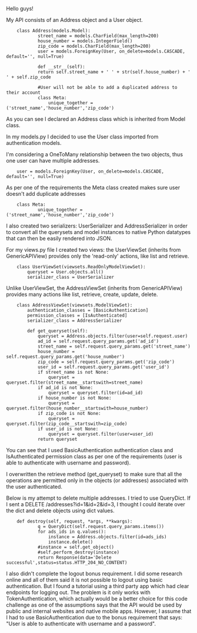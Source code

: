 Hello guys!

My API consists of an Address object and a User object.

        class Address(models.Model):
                street_name = models.CharField(max_length=200)
                house_number = models.IntegerField()
                zip_code = models.CharField(max_length=200)
                user = models.ForeignKey(User, on_delete=models.CASCADE, default='', null=True)

                def __str__(self):
                return self.street_name + ' ' + str(self.house_number) + ' ' + self.zip_code

                #User will not be able to add a duplicated address to their account
                class Meta:
                    unique_together = ('street_name','house_number','zip_code')

As you can see I declared an Address class which is inherited from Model class. 

In my models.py I decided to use the User class imported from authentication models.

I'm considering a OneToMany relationship between the two objects, thus one user can have multiple addresses.

        user = models.ForeignKey(User, on_delete=models.CASCADE, default='', null=True)

As per one of the requirements the Meta class created makes sure user doesn't add duplicate addresses

        class Meta:
                unique_together = ('street_name','house_number','zip_code')

I also created two serializers: UserSerializer and AddressSerializer in order to convert all the querysets and model instances to native Python datatypes that can then be easily rendered into JSON.

For my views.py file I created two views: the UserViewSet (inherits from GenericAPIView) provides only the 'read-only' actions, like list and retrieve. 

        class UserViewSet(viewsets.ReadOnlyModelViewSet):
            queryset = User.objects.all()
            serializer_class = UserSerializer

Unlike UserViewSet, the AddressViewSet (inherits from GenericAPIView) provides many actions like list, retrieve, create, update, delete.

        class AddressViewSet(viewsets.ModelViewSet):
            authentication_classes = [BasicAuthentication]
            permission_classes = [IsAuthenticated]
            serializer_class = AddressSerializer

            def get_queryset(self):
                queryset = Address.objects.filter(user=self.request.user)
                ad_id = self.request.query_params.get('ad_id')
                street_name = self.request.query_params.get('street_name')
                house_number = self.request.query_params.get('house_number')
                zip_code = self.request.query_params.get('zip_code')
                user_id = self.request.query_params.get('user_id')
                if street_name is not None:
                    queryset = queryset.filter(street_name__startswith=street_name)
                if ad_id is not None:
                    queryset = queryset.filter(id=ad_id)
                if house_number is not None:
                    queryset = queryset.filter(house_number__startswith=house_number)
                if zip_code is not None:
                    queryset = queryset.filter(zip_code__startswith=zip_code)
                if user_id is not None:
                    queryset = queryset.filter(user=user_id)
                return queryset

You can see that I used BasicAuthentication authentication class and IsAuthenticated permission class as per one of the requirements (user is able to authenticate with username and password). 

I overwritten the retrieve method (get_queryset) to make sure that all the operations are permitted only in the objects (or addresses) associated with the user authenticated.

Below is my attempt to delete multiple addresses. I tried to use QueryDict. If I sent a DELETE /addresses?id=1&id=2&id=3, I thought I could iterate over the dict and delete objects using dict values. 

        def destroy(self, request, *args, **kwargs):
                q = QueryDict(self.request.query_params.items())
                for ads_ids in q.values():
                    instance = Address.objects.filter(id=ads_ids)
                    instance.delete()
                #instance = self.get_object()
                #self.perform_destroy(instance)
                return Response(data='Delete successful',status=status.HTTP_204_NO_CONTENT)

I also didn't complete the logout bonus requirement. I did some research online and all of them said it is not possible to logout using basic authentication. But I found a tutorial using a third party app which had clear endpoints for logging out. The problem is it only works with TokenAuthentication, which actually would be a better choice for this code challenge as one of the assumptions says that the API would be used by public and internal websites and native mobile apps. However, I assume that I had to use BasicAuthentication due to the bonus requirement that says: "User is able to authenticate with username and a password".

